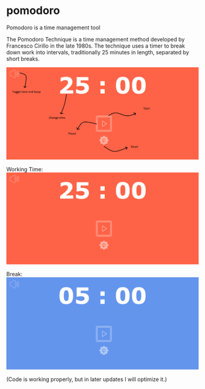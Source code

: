 # pomodoro
Pomodoro is a time management tool

The Pomodoro Technique is a time management method developed by Francesco Cirillo in the late 1980s. The technique uses a timer to break down work into intervals, traditionally 25 minutes in length, separated by short breaks.

![Detailed Screenshot](image/screenshot_detailed.png)

Working Time:
![Screenshot](image/screenshot_1.png)

Break:
![Screenshot](image/screenshot_2.png)

(Code is working properly, but in later updates I will optimize it.)
